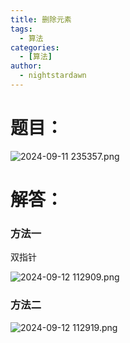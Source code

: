 ```yaml
---
title: 删除元素
tags:
  - 算法
categories:
  - [算法]
author:
  - nightstardawn
---
```


# 题目：

![ 2024-09-11 235357.png](https://s2.loli.net/2024/09/11/GFAKINP34EtSehb.png)

# 解答：

### 方法一

双指针

![ 2024-09-12 112909.png](https://s2.loli.net/2024/09/12/QO1mdM43XKVARLe.png)

### 方法二

![ 2024-09-12 112919.png](https://s2.loli.net/2024/09/12/7XzmkKQq9VhDW5y.png)
